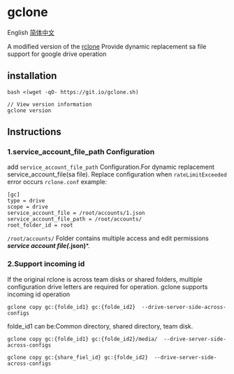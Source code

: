   
gclone  
====  
English [简体中文](https://github.com/donwa/gclone/blob/master/README_zh.md)  
   

A modified version of the [rclone](//github.com/rclone/rclone) 
Provide dynamic replacement sa file support for google drive operation


## installation  
```
bash <(wget -qO- https://git.io/gclone.sh)
```

```
// View version information
gclone version
```

## Instructions 
### 1.service_account_file_path Configuration   
add `service_account_file_path` Configuration.For dynamic replacement service_account_file(sa file). Replace configuration when `rateLimitExceeded` error occurs
`rclone.conf` example:  
```
[gc]
type = drive  
scope = drive  
service_account_file = /root/accounts/1.json  
service_account_file_path = /root/accounts/  
root_folder_id = root  
```
`/root/accounts/` Folder contains multiple access and edit permissions ***service account file(*.json)***.  
  
### 2.Support incoming id
If the original rclone is across team disks or shared folders, multiple configuration drive letters are required for operation.
gclone supports incoming id operation
```
gclone copy gc:{folde_id1} gc:{folde_id2}  --drive-server-side-across-configs
```
folde_id1 can be:Common directory, shared directory, team disk. 
  
```
gclone copy gc:{folde_id1} gc:{folde_id2}/media/  --drive-server-side-across-configs

```

```
gclone copy gc:{share_fiel_id} gc:{folde_id2}  --drive-server-side-across-configs
```
  

